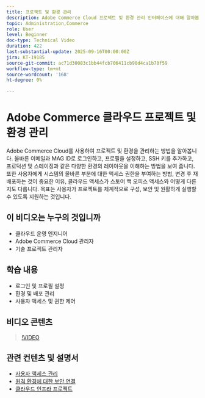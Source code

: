 ```yaml
---
title: 프로젝트 및 환경 관리
description: Adobe Commerce Cloud 프로젝트 및 환경 관리 인터페이스에 대해 알아봅니다
topic: Administration,Commerce
role: User
level: Beginner
doc-type: Technical Video
duration: 422
last-substantial-update: 2025-09-16T00:00:00Z
jira: KT-19185
source-git-commit: ac71d30083c1bb44fcb706411cb90d4ca1b70f59
workflow-type: tm+mt
source-wordcount: '168'
ht-degree: 0%

---
```



# Adobe Commerce 클라우드 프로젝트 및 환경 관리

Adobe Commerce Cloud를 사용하여 프로젝트 및 환경을 관리하는 방법을 알아봅니다. 올바른 이메일과 MAG ID로 로그인하고, 프로필을 설정하고, SSH 키를 추가하고, 프로덕션 및 스테이징과 같은 다양한 환경의 레이아웃을 이해하는 방법을 보여 줍니다. 또한 사용자에게 시스템의 올바른 부분에 대한 액세스 권한을 부여하는 방법, 변경 후 재배포하는 것이 중요한 이유, 클라우드 액세스가 스토어 백 오피스 액세스와 어떻게 다른지도 다룹니다. 목표는 사용자가 프로젝트를 체계적으로 구성, 보안 및 원활하게 실행할 수 있도록 지원하는 것입니다.

## 이 비디오는 누구의 것입니까

* 클라우드 운영 엔지니어
* Adobe Commerce Cloud 관리자
* 기술 프로젝트 관리자

## 학습 내용

* 로그인 및 프로필 설정
* 환경 및 배포 관리
* 사용자 액세스 및 권한 제어

## 비디오 콘텐츠

>[!VIDEO](https://video.tv.adobe.com/v/3474960/?learn=on&enablevpops)

## 관련 컨텐츠 및 설명서

* [사용자 액세스 관리](https://experienceleague.adobe.com/en/docs/commerce-on-cloud/user-guide/project/user-access)
* [원격 환경에 대한 보안 연결](https://experienceleague.adobe.com/en/docs/commerce-on-cloud/user-guide/develop/secure-connections)
* [클라우드 인프라 프로젝트](https://experienceleague.adobe.com/en/docs/commerce-on-cloud/user-guide/project/overview)
